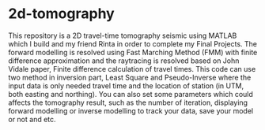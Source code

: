 # 2d-tomography
This repository is a 2D travel-time tomography seismic using MATLAB which I build and my friend Rinta in order to complete my Final Projects. The forward modelling is resolved using Fast Marching Method (FMM) with finite difference approximation and the raytracing is resolved based on John Vidale paper, Finite difference calculation of travel times. This code can use two method in inversion part, Least Square and Pseudo-Inverse where the input data is only needed travel time and the location of station (in UTM, both easting and northing). You can also set some parameters which could affects the tomography result, such as the number of iteration, displaying forward modelling or inverse modelling to track your data, save your model or not and etc.
